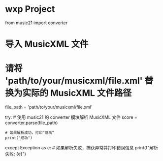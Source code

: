 ﻿# wxp Project
from music21 import converter

# 导入 MusicXML 文件
# 请将 'path/to/your/musicxml/file.xml' 替换为实际的 MusicXML 文件路径
file_path = 'path/to/your/musicxml/file.xml'

try:
    # 使用 music21 的 converter 模块解析 MusicXML 文件
    score = converter.parse(file_path)
    
    # 如果解析成功，打印“成功”
    print("成功")
    
except Exception as e:
    # 如果解析失败，捕获异常并打印错误信息
    print(f"解析失败: {e}")
